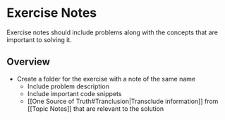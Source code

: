 # Exercise Notes
Exercise notes should include problems along with the concepts that are important to solving it.

## Overview
- Create a folder for the exercise with a note of the same name
	- Include problem description
	- Include important code snippets
	- [[One Source of Truth#Tranclusion|Transclude information]] from [[Topic Notes]] that are relevant to the solution

